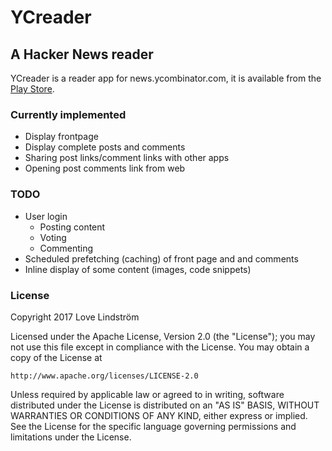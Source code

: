 # YCreader
## A Hacker News reader

YCreader is a reader app for news.ycombinator.com, it is available from the [Play Store](http://goo.gl/KaFqz9).

### Currently implemented
* Display frontpage
* Display complete posts and comments
* Sharing post links/comment links with other apps
* Opening post comments link from web

### TODO

* User login
  * Posting content
  * Voting
  * Commenting
* Scheduled prefetching (caching) of front page and and comments
* Inline display of some content (images, code snippets)


### License

Copyright 2017 Love Lindström

Licensed under the Apache License, Version 2.0 (the "License");
you may not use this file except in compliance with the License.
You may obtain a copy of the License at

    http://www.apache.org/licenses/LICENSE-2.0

Unless required by applicable law or agreed to in writing, software
distributed under the License is distributed on an "AS IS" BASIS,
WITHOUT WARRANTIES OR CONDITIONS OF ANY KIND, either express or implied.
See the License for the specific language governing permissions and
limitations under the License.
